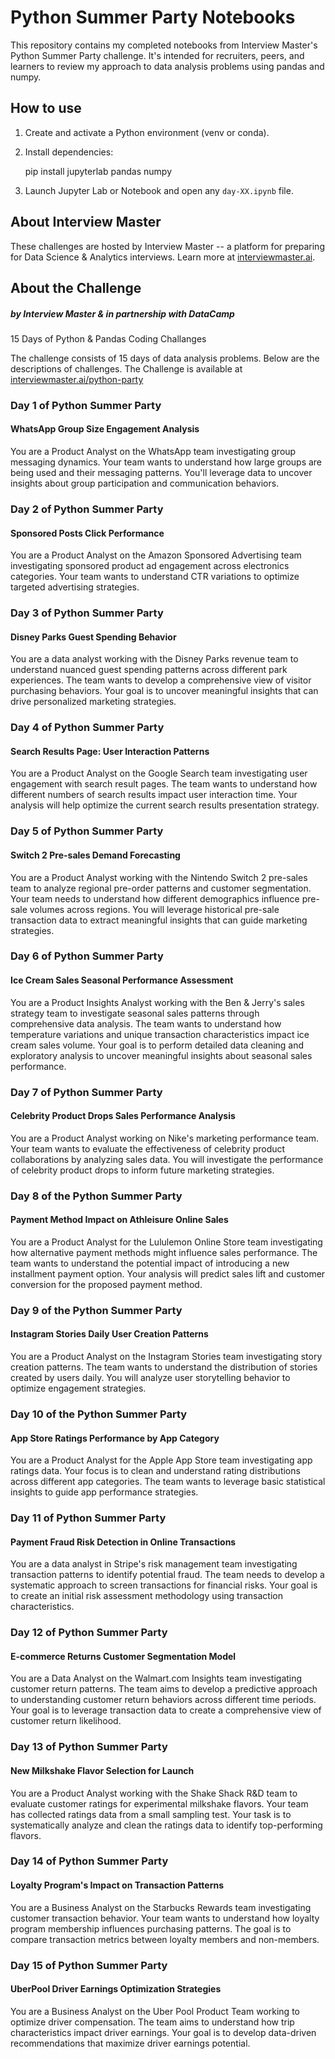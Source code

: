 # Python Summer Party Notebooks

This repository contains my completed notebooks from Interview Master's Python Summer Party challenge. It's intended for recruiters, peers, and learners to review my approach to data analysis problems using pandas and numpy.

## How to use

1. Create and activate a Python environment (venv or conda).
2. Install dependencies:
   
   pip install jupyterlab pandas numpy
   
3. Launch Jupyter Lab or Notebook and open any `day-XX.ipynb` file.

## About Interview Master

These challenges are hosted by Interview Master -- a platform for preparing for Data Science & Analytics interviews. Learn more at [interviewmaster.ai](https://www.interviewmaster.ai).

## About the Challenge 
##### by Interview Master & in partnership with DataCamp
15 Days of Python &amp; Pandas Coding Challanges

The challenge consists of 15 days of data analysis problems. Below are the descriptions of challenges. The Challenge is available at [interviewmaster.ai/python-party](https://www.interviewmaster.ai/python-party)

### Day 1 of Python Summer Party
#### WhatsApp Group Size Engagement Analysis
You are a Product Analyst on the WhatsApp team investigating group messaging dynamics. Your team wants to understand how large groups are being used and their messaging patterns. You'll leverage data to uncover insights about group participation and communication behaviors.

### Day 2 of Python Summer Party
#### Sponsored Posts Click Performance
You are a Product Analyst on the Amazon Sponsored Advertising team investigating sponsored product ad engagement across electronics categories. Your team wants to understand CTR variations to optimize targeted advertising strategies.

### Day 3 of Python Summer Party
#### Disney Parks Guest Spending Behavior
You are a data analyst working with the Disney Parks revenue team to understand nuanced guest spending patterns across different park experiences. The team wants to develop a comprehensive view of visitor purchasing behaviors. Your goal is to uncover meaningful insights that can drive personalized marketing strategies.

### Day 4 of Python Summer Party
#### Search Results Page: User Interaction Patterns
You are a Product Analyst on the Google Search team investigating user engagement with search result pages. The team wants to understand how different numbers of search results impact user interaction time. Your analysis will help optimize the current search results presentation strategy.

### Day 5 of Python Summer Party
#### Switch 2 Pre-sales Demand Forecasting
You are a Product Analyst working with the Nintendo Switch 2 pre-sales team to analyze regional pre-order patterns and customer segmentation. Your team needs to understand how different demographics influence pre-sale volumes across regions. You will leverage historical pre-sale transaction data to extract meaningful insights that can guide marketing strategies.

### Day 6 of Python Summer Party
#### Ice Cream Sales Seasonal Performance Assessment
You are a Product Insights Analyst working with the Ben & Jerry's sales strategy team to investigate seasonal sales patterns through comprehensive data analysis. The team wants to understand how temperature variations and unique transaction characteristics impact ice cream sales volume. Your goal is to perform detailed data cleaning and exploratory analysis to uncover meaningful insights about seasonal sales performance.

### Day 7 of Python Summer Party
#### Celebrity Product Drops Sales Performance Analysis
You are a Product Analyst working on Nike's marketing performance team. Your team wants to evaluate the effectiveness of celebrity product collaborations by analyzing sales data. You will investigate the performance of celebrity product drops to inform future marketing strategies.

### Day 8 of the Python Summer Party
#### Payment Method Impact on Athleisure Online Sales
You are a Product Analyst for the Lululemon Online Store team investigating how alternative payment methods might influence sales performance. The team wants to understand the potential impact of introducing a new installment payment option. Your analysis will predict sales lift and customer conversion for the proposed payment method.

### Day 9 of the Python Summer Party
#### Instagram Stories Daily User Creation Patterns
You are a Product Analyst on the Instagram Stories team investigating story creation patterns. The team wants to understand the distribution of stories created by users daily. You will analyze user storytelling behavior to optimize engagement strategies.

### Day 10 of the Python Summer Party
#### App Store Ratings Performance by App Category
You are a Product Analyst for the Apple App Store team investigating app ratings data. Your focus is to clean and understand rating distributions across different app categories. The team wants to leverage basic statistical insights to guide app performance strategies.

### Day 11 of Python Summer Party
#### Payment Fraud Risk Detection in Online Transactions
You are a data analyst in Stripe's risk management team investigating transaction patterns to identify potential fraud. The team needs to develop a systematic approach to screen transactions for financial risks. Your goal is to create an initial risk assessment methodology using transaction characteristics.

### Day 12 of Python Summer Party
#### E-commerce Returns Customer Segmentation Model
You are a Data Analyst on the Walmart.com Insights team investigating customer return patterns. The team aims to develop a predictive approach to understanding customer return behaviors across different time periods. Your goal is to leverage transaction data to create a comprehensive view of customer return likelihood.

### Day 13 of Python Summer Party
#### New Milkshake Flavor Selection for Launch
You are a Product Analyst working with the Shake Shack R&D team to evaluate customer ratings for experimental milkshake flavors. Your team has collected ratings data from a small sampling test. Your task is to systematically analyze and clean the ratings data to identify top-performing flavors.

### Day 14 of Python Summer Party
#### Loyalty Program's Impact on Transaction Patterns
You are a Business Analyst on the Starbucks Rewards team investigating customer transaction behavior. Your team wants to understand how loyalty program membership influences purchasing patterns. The goal is to compare transaction metrics between loyalty members and non-members.

### Day 15 of Python Summer Party
#### UberPool Driver Earnings Optimization Strategies
You are a Business Analyst on the Uber Pool Product Team working to optimize driver compensation. The team aims to understand how trip characteristics impact driver earnings. Your goal is to develop data-driven recommendations that maximize driver earnings potential.
